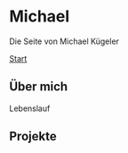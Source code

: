 # Michael
Die Seite von Michael Kügeler

[Start](./README.md)

## Über mich
Lebenslauf

## Projekte
